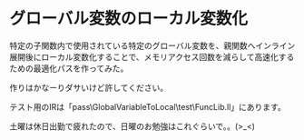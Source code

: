 # グローバル変数のローカル変数化
特定の子関数内で使用されている特定のグローバル変数を、親関数へインライン展開後にローカル変数化することで、メモリアクセス回数を減らして高速化するための最適化パスを作ってみた。

作りはかなーりダサいけど許してください。


テスト用のIRは「pass\GlobalVariableToLocal\test\FuncLib.ll」にあります。

土曜は休日出勤で疲れたので、日曜のお勉強はこれぐらいで。。(>_<)
